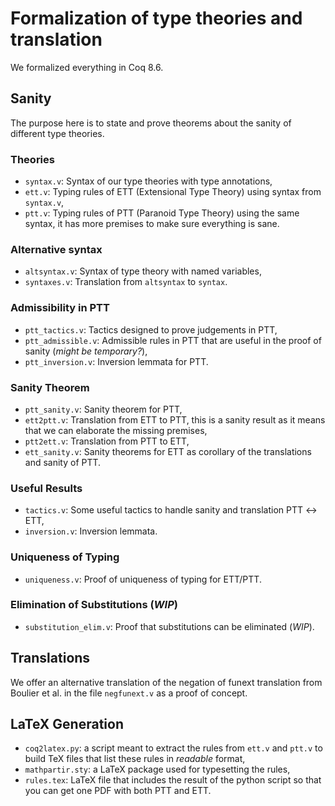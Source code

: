 # Formalization of type theories and translation

We formalized everything in Coq 8.6.

## Sanity

The purpose here is to state and prove theorems about the sanity of different type theories.

### Theories
* `syntax.v`: Syntax of our type theories with type annotations,
* `ett.v`: Typing rules of ETT (Extensional Type Theory) using syntax from `syntax.v`,
* `ptt.v`: Typing rules of PTT (Paranoid Type Theory) using the same
  syntax, it has more premises to make sure everything is sane.

### Alternative syntax
* `altsyntax.v`: Syntax of type theory with named variables,
* `syntaxes.v`: Translation from `altsyntax` to `syntax`.

### Admissibility in PTT
* `ptt_tactics.v`: Tactics designed to prove judgements in PTT,
* `ptt_admissible.v`: Admissible rules in PTT that are useful in the proof of sanity (*might be temporary?*),
* `ptt_inversion.v`: Inversion lemmata for PTT.

### Sanity Theorem
* `ptt_sanity.v`: Sanity theorem for PTT,
* `ett2ptt.v`: Translation from ETT to PTT, this is a sanity result as it means that we can elaborate the missing premises,
* `ptt2ett.v`: Translation from PTT to ETT,
* `ett_sanity.v`: Sanity theorems for ETT as corollary of the translations and sanity of PTT.

### Useful Results
* `tactics.v`: Some useful tactics to handle sanity and translation PTT ↔ ETT,
* `inversion.v`: Inversion lemmata.

### Uniqueness of Typing
* `uniqueness.v`: Proof of uniqueness of typing for ETT/PTT.

### Elimination of Substitutions (*WIP*)
* `substitution_elim.v`: Proof that substitutions can be eliminated (*WIP*).

## Translations

We offer an alternative translation of the negation of funext
translation from Boulier et al. in the file `negfunext.v` as a proof
of concept.

## LaTeX Generation

* `coq2latex.py`: a script meant to extract the rules from `ett.v` and `ptt.v` to build TeX files that list these rules in *readable* format,
* `mathpartir.sty`: a LaTeX package used for typesetting the rules,
* `rules.tex`: LaTeX file that includes the result of the python script so that you can get one PDF with both PTT and ETT.
